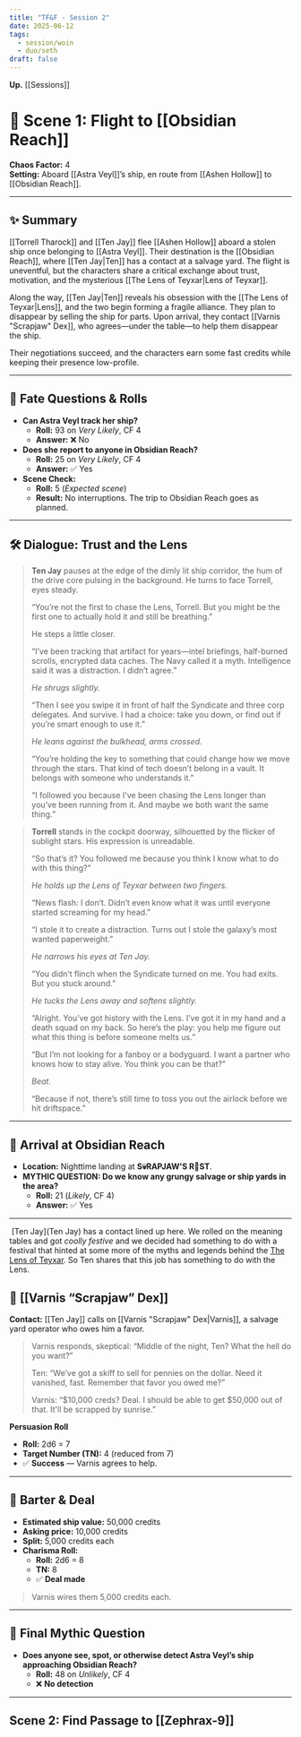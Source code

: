 ```yaml
---
title: "TF&F - Session 2"
date: 2025-06-12
tags:
  - session/woin
  - duo/seth
draft: false
---
```

**Up.** [[Sessions]]

# 📘 Scene 1: Flight to [[Obsidian Reach]]

**Chaos Factor:** 4  
**Setting:** Aboard [[Astra Veyl]]’s ship, en route from [[Ashen Hollow]] to [[Obsidian Reach]].

---

## ✨ Summary

[[Torrell Tharock]] and [[Ten Jay]] flee [[Ashen Hollow]] aboard a stolen ship once belonging to [[Astra Veyl]]. Their destination is the [[Obsidian Reach]], where [[Ten Jay|Ten]] has a contact at a salvage yard. The flight is uneventful, but the characters share a critical exchange about trust, motivation, and the mysterious [[The Lens of Teyxar|Lens of Teyxar]].

Along the way, [[Ten Jay|Ten]] reveals his obsession with the [[The Lens of Teyxar|Lens]], and the two begin forming a fragile alliance. They plan to disappear by selling the ship for parts. Upon arrival, they contact [[Varnis "Scrapjaw" Dex]], who agrees—under the table—to help them disappear the ship.

Their negotiations succeed, and the characters earn some fast credits while keeping their presence low-profile.

---

## 🔮 Fate Questions & Rolls

- **Can Astra Veyl track her ship?**
    - **Roll:** 93 on _Very Likely_, CF 4
    - **Answer:** ❌ No
- **Does she report to anyone in Obsidian Reach?**
    - **Roll:** 25 on _Very Likely_, CF 4
    - **Answer:** ✅ Yes
- **Scene Check:**
    - **Roll:** 5 (_Expected scene_)
    - **Result:** No interruptions. The trip to Obsidian Reach goes as planned.

---

## 🛠️ Dialogue: Trust and the Lens

> **Ten Jay** pauses at the edge of the dimly lit ship corridor, the hum of the drive core pulsing in the background. He turns to face Torrell, eyes steady.
> 
> “You’re not the first to chase the Lens, Torrell. But you might be the first one to actually hold it and still be breathing.”
> 
> He steps a little closer.
> 
> “I’ve been tracking that artifact for years—intel briefings, half-burned scrolls, encrypted data caches. The Navy called it a myth. Intelligence said it was a distraction. I didn’t agree.”
> 
> _He shrugs slightly._
> 
> “Then I see you swipe it in front of half the Syndicate and three corp delegates. And survive. I had a choice: take you down, or find out if you’re smart enough to use it.”
> 
> _He leans against the bulkhead, arms crossed._
> 
> “You’re holding the key to something that could change how we move through the stars. That kind of tech doesn’t belong in a vault. It belongs with someone who understands it.”
> 
> “I followed you because I’ve been chasing the Lens longer than you’ve been running from it. And maybe we both want the same thing.”

> **Torrell** stands in the cockpit doorway, silhouetted by the flicker of sublight stars. His expression is unreadable.
> 
> “So that’s it? You followed me because you think I know what to do with this thing?”
> 
> _He holds up the Lens of Teyxar between two fingers._
> 
> “News flash: I don’t. Didn’t even know what it was until everyone started screaming for my head.”
> 
> “I stole it to create a distraction. Turns out I stole the galaxy’s most wanted paperweight.”
> 
> _He narrows his eyes at Ten Jay._
> 
> “You didn’t flinch when the Syndicate turned on me. You had exits. But you stuck around.”
> 
> _He tucks the Lens away and softens slightly._
> 
> “Alright. You’ve got history with the Lens. I’ve got it in my hand and a death squad on my back. So here’s the play: you help me figure out what this thing is before someone melts us.”
> 
> “But I’m not looking for a fanboy or a bodyguard. I want a partner who knows how to stay alive. You think you can be that?”
> 
> _Beat._
> 
> “Because if not, there’s still time to toss you out the airlock before we hit driftspace.”

---

## 🌌 Arrival at Obsidian Reach

- **Location:** Nighttime landing at **S💀RAPJAW'S R🍂ST**.
- **MYTHIC QUESTION: Do we know any grungy salvage or ship yards in the area?**
    - **Roll:** 21 (_Likely_, CF 4)
    - **Answer:** ✅ Yes

---

 [Ten Jay](Ten Jay) has a contact lined up here. We rolled on the meaning tables and got _coolly festive_ and we decided had something to do with a festival that hinted at some more of the myths and legends behind the [The Lens of Teyxar](https://quartz.antionite.cc/Through-Fire-and-Fractals/Items/The-Lens-of-Teyxar). So Ten shares that this job has something to do with the Lens.

## 🧰 [[Varnis “Scrapjaw” Dex]]

**Contact:** [[Ten Jay]] calls on [[Varnis "Scrapjaw" Dex|Varnis]], a salvage yard operator who owes him a favor.

> Varnis responds, skeptical: “Middle of the night, Ten? What the hell do you want?”
> 
> Ten: “We’ve got a skiff to sell for pennies on the dollar. Need it vanished, fast. Remember that favor you owed me?”
> 
> Varnis: “$10,000 creds? Deal. I should be able to get $50,000 out of that. It'll be scrapped by sunrise.”

**Persuasion Roll**

- **Roll:** 2d6 = 7    
- **Target Number (TN):** 4 (reduced from 7)
- ✅ **Success** — Varnis agrees to help.

---

## 💸 Barter & Deal

- **Estimated ship value:** 50,000 credits
- **Asking price:** 10,000 credits
- **Split:** 5,000 credits each
- **Charisma Roll:**
    - **Roll:** 2d6 = 8
    - **TN:** 8
    - ✅ **Deal made**

> Varnis wires them 5,000 credits each.

---

## 🚨 Final Mythic Question

- **Does anyone see, spot, or otherwise detect Astra Veyl’s ship approaching Obsidian Reach?**
    - **Roll:** 48 on _Unlikely_, CF 4
    - ❌ **No detection**

---

## Scene 2: Find Passage to [[Zephrax-9]]


